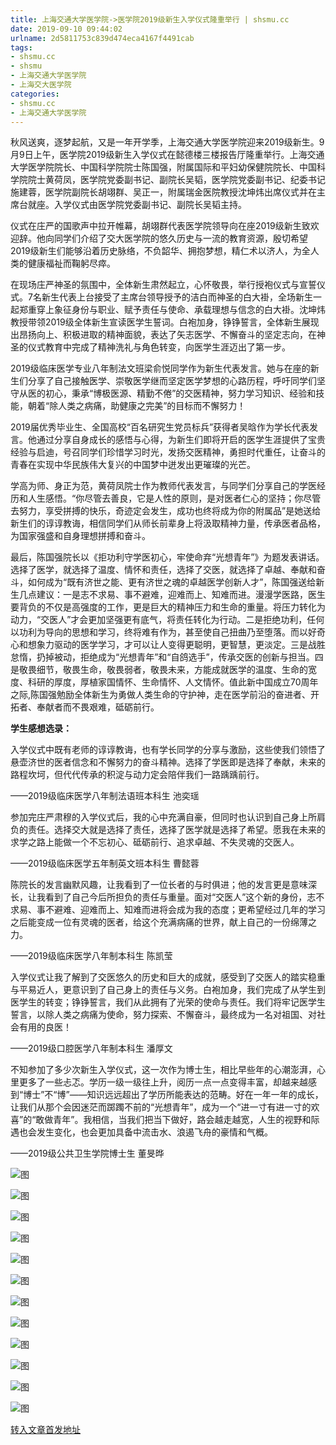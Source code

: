 ```yaml
---
title: 上海交通大学医学院->医学院2019级新生入学仪式隆重举行 | shsmu.cc
date: 2019-09-10 09:44:02
urlname: 2d5811753c839d474eca4167f4491cab
tags: 
- shsmu.cc
- shsmu
- 上海交通大学医学院
- 上海交大医学院
categories:
- shsmu.cc
- 上海交通大学医学院
---
```



秋风送爽，逐梦起航，又是一年开学季，上海交通大学医学院迎来2019级新生。9月9日上午，医学院2019级新生入学仪式在懿德楼三楼报告厅隆重举行。上海交通大学医学院院长、中国科学院院士陈国强，附属国际和平妇幼保健院院长、中国科学院院士黄荷凤，医学院党委副书记、副院长吴韬，医学院党委副书记、纪委书记施建蓉，医学院副院长胡翊群、吴正一，附属瑞金医院教授沈坤炜出席仪式并在主席台就座。入学仪式由医学院党委副书记、副院长吴韬主持。

仪式在庄严的国歌声中拉开帷幕，胡翊群代表医学院领导向在座2019级新生致欢迎辞。他向同学们介绍了交大医学院的悠久历史与一流的教育资源，殷切希望2019级新生们能够沿着历史脉络，不负韶华、拥抱梦想，精仁术以济人，为全人类的健康福祉而鞠躬尽瘁。

在现场庄严神圣的氛围中，全体新生肃然起立，心怀敬畏，举行授袍仪式与宣誓仪式。7名新生代表上台接受了主席台领导授予的洁白而神圣的白大褂，全场新生一起郑重穿上象征身份与职业、赋予责任与使命、承载理想与信念的白大褂。沈坤炜教授带领2019级全体新生宣读医学生誓词。白袍加身，铮铮誓言，全体新生展现出昂扬向上、积极进取的精神面貌，表达了矢志医学、不懈奋斗的坚定志向，在神圣的仪式教育中完成了精神洗礼与角色转变，向医学生涯迈出了第一步。

2019级临床医学专业八年制法文班梁俞悦同学作为新生代表发言。她与在座的新生们分享了自己接触医学、崇敬医学继而坚定医学梦想的心路历程，呼吁同学们坚守从医的初心，秉承“博极医源、精勤不倦”的交医精神，努力学习知识、经验和技能，朝着“除人类之病痛，助健康之完美”的目标而不懈努力！

2019届优秀毕业生、全国高校“百名研究生党员标兵”获得者吴晗作为学长代表发言。他通过分享自身成长的感悟与心得，为新生们即将开启的医学生涯提供了宝贵经验与启迪，号召同学们珍惜学习时光，发扬交医精神，勇担时代重任，让奋斗的青春在实现中华民族伟大复兴的中国梦中迸发出更璀璨的光芒。

学高为师、身正为范，黄荷凤院士作为教师代表发言，与同学们分享自己的学医经历和人生感悟。“你尽管去善良，它是人性的原则，是对医者仁心的坚持；你尽管去努力，享受拼搏的快乐，奇迹定会发生，成功也终将成为你的附属品”是她送给新生们的谆谆教诲，相信同学们从师长前辈身上将汲取精神力量，传承医者品格，为国家强盛和自身理想拼搏和奋斗。

最后，陈国强院长以《拒功利守学医初心，牢使命弃“光想青年”》为题发表讲话。选择了医学，就选择了温度、情怀和责任，选择了交医，就选择了卓越、奉献和奋斗，如何成为“既有济世之能、更有济世之魂的卓越医学创新人才”，陈国强送给新生几点建议：一是志不求易、事不避难，迎难而上、知难而进。漫漫学医路，医生要背负的不仅是高强度的工作，更是巨大的精神压力和生命的重量。将压力转化为动力，“交医人”才会更加坚强更有底气，将责任转化为行动。二是拒绝功利，任何以功利为导向的思想和学习，终将难有作为，甚至使自己扭曲乃至堕落。而以好奇心和想象力驱动的医学学习，才可以让人变得更聪明，更智慧，更淡定。三是战胜怠惰，扔掉被动，拒绝成为“光想青年”和“自鸽选手”，传承交医的创新与担当。四是敬畏细节，敬畏生命，敬畏弱者，敬畏未来，方能成就医学的温度、生命的宽度、科研的厚度，厚植家国情怀、生命情怀、人文情怀。值此新中国成立70周年之际,陈国强勉励全体新生为勇做人类生命的守护神，走在医学前沿的奋进者、开拓者、奉献者而不畏艰难，砥砺前行。

**学生感想选录：**

入学仪式中既有老师的谆谆教诲，也有学长同学的分享与激励，这些使我们领悟了悬壶济世的医者信念和不懈努力的奋斗精神。选择了学医即是选择了奉献，未来的路程坎坷，但代代传承的积淀与动力定会陪伴我们一路踽踽前行。

——2019级临床医学八年制法语班本科生 池奕瑶

参加完庄严肃穆的入学仪式后，我的心中充满自豪，但同时也认识到自己身上所肩负的责任。选择交大就是选择了责任，选择了医学就是选择了希望。愿我在未来的求学之路上能做一个不忘初心、砥砺前行、追求卓越、不失灵魂的交医人。

——2019级临床医学五年制英文班本科生 曹懿蓉

陈院长的发言幽默风趣，让我看到了一位长者的与时俱进；他的发言更是意味深长，让我看到了自己今后所担负的责任与重量。面对“交医人”这个新的身份，志不求易、事不避难、迎难而上、知难而进将会成为我的态度；更希望经过几年的学习之后能变成一位有灵魂的医者，给这个充满病痛的世界，献上自己的一份绵薄之力。

——2019级临床医学八年制本科生 陈凯莹

入学仪式让我了解到了交医悠久的历史和巨大的成就，感受到了交医人的踏实稳重与平易近人，更意识到了自己身上的责任与义务。白袍加身，我们完成了从学生到医学生的转变；铮铮誓言，我们从此拥有了光荣的使命与责任。我们将牢记医学生誓言，以除人类之病痛为使命，努力探索、不懈奋斗，最终成为一名对祖国、对社会有用的良医！

——2019级口腔医学八年制本科生 潘厚文

不知参加了多少次新生入学仪式，这一次作为博士生，相比早些年的心潮澎湃，心里更多了一些忐忑。学历一级一级往上升，阅历一点一点变得丰富，却越来越感到“博士”不“博”——知识远远超出了学历所能表达的范畴。好在一年一年的成长，让我们从那个会因迷茫而踯躅不前的“光想青年”，成为一个“进一寸有进一寸的欢喜”的“敢做青年”。我相信，当我们把当下做好，路会越走越宽，人生的视野和际遇也会发生变化，也会更加具备中流击水、浪遏飞舟的豪情和气概。

——2019级公共卫生学院博士生 董旻晔



![图](https://www.shsmu.edu.cn/__local/D/EA/BB/E77330E391DD3D9CA1D4CB14215_87C69E54_1EDC5.jpg)

![图](https://www.shsmu.edu.cn/__local/7/B6/17/6A7570004958179C7A33C6D745C_92E510AB_C4CE.jpg)

![图](https://www.shsmu.edu.cn/__local/7/98/81/04D3DD22277546FB6D2E96754D5_FBBF7593_A1C4.jpg)

![图](https://www.shsmu.edu.cn/__local/D/73/B1/C445EA3F4588B17F8954E6DB2D7_E30D001C_C50E.jpg)

![图](https://www.shsmu.edu.cn/__local/4/0B/6B/04F2B682C2832F650D73A0379CD_CC1EEC85_B2E9.jpg)

![图](https://www.shsmu.edu.cn/__local/C/20/E1/D09A7B2F0423A3A044FEAC972D9_CB0E5B68_1BC0A.jpg)

![图](https://www.shsmu.edu.cn/__local/C/CC/1A/4FFDC60AF343CAF0C0C0971E6FB_CD641768_CCD9.jpg)

![图](https://www.shsmu.edu.cn/__local/E/27/19/06BF4A2068494C4F791A4255C27_74C7E115_C998.jpg)

![图](https://www.shsmu.edu.cn/__local/9/B9/87/68A8170E7217EB0EDC44D8B1E45_20787B26_DDAD.jpg)

![图](https://www.shsmu.edu.cn/__local/F/A1/50/4FE5E47A5D9AFAD6C52895DAADE_FE983B9A_E7F4.jpg)

![图](https://www.shsmu.edu.cn/__local/C/45/59/F87E4582183866544E497A83ED4_B02AB993_D7D9.jpg)

![图](https://www.shsmu.edu.cn/__local/E/15/4B/7D2D5A2E851E4F657E05AE8E896_12B5B4C9_10F95.jpg)

[转入文章首发地址](https://www.shsmu.edu.cn/news/info/1002/17039.htm)